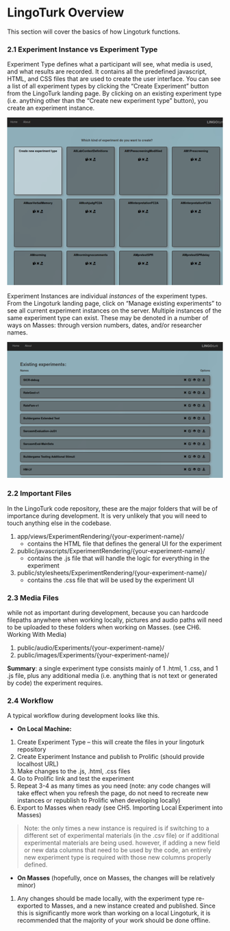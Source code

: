 # LingoTurk Overview
This section will cover the basics of how Lingoturk functions.

### 2.1 Experiment Instance vs Experiment Type

Experiment Type defines what a participant will see, what media is used, 
and what results are recorded. It contains all the predefined javascript, 
HTML, and CSS files that are used to create the user interface. You can 
see a list of all experiment types by clicking the “Create Experiment” 
button from the LingoTurk landing page. By clicking on an existing 
experiment type (i.e. anything other than the “Create new experiment type” 
button), you create an experiment instance.

![02-experiments-types.png](images/02-experiments-types.png)


Experiment Instances are individual _instances_ of the experiment types. 
From the Lingoturk landing page, click on “Manage existing experiments” 
to see all current experiment instances on the server. Multiple instances of 
the same experiment type can exist. These may be denoted in a number of ways 
on Masses: through version numbers, dates, and/or researcher names. 

![02-experiment-instances.png](images/02-experiment-instances.png)

### 2.2 Important Files

In the LingoTurk code repository, these are the major folders that will be 
of importance during development. It is very unlikely that you will need to 
touch anything else in the codebase.

1. app/views/ExperimentRendering/{your-experiment-name}/
    - contains the HTML file that defines the general UI for the experiment
2. public/javascripts/ExperimentRendering/{your-experiment-name}/
    - contains the .js file that will handle the logic for everything in the experiment
3. public/stylesheets/ExperimentRendering/{your-experiment-name}/
    - contains the .css file that will be used by the experiment UI

### 2.3 Media Files
while not as important during development, because you can hardcode 
filepaths anywhere when working locally, pictures and audio paths will 
need to be uploaded to these folders when working on Masses. 
(see CH6. Working With Media)
1. public/audio/Experiments/{your-experiment-name}/ 
2. public/images/Experiments/{your-experiment-name}/ 


**Summary**: a single experiment type consists mainly of 1 .html, 
1 .css, and 1 .js file, plus any additional media (i.e. anything 
that is not text or generated by code) the experiment requires.

### 2.4 Workflow
A typical workflow during development looks like this.

- **On Local Machine:**
1. Create Experiment Type – this will create the files in your lingoturk repository
2. Create Experiment Instance and publish to Prolific (should provide localhost URL)
3. Make changes to the .js, .html, .css files
4. Go to Prolific link and test the experiment
5. Repeat 3-4 as many times as you need (note: any code changes will take effect when you refresh the page, do not need to recreate new instances or republish to Prolific when developing locally)
6. Export to Masses when ready (see CH5. Importing Local Experiment into Masses)

> Note: the only times a new instance is required is if switching to a 
> different set of experimental materials (in the .csv file) or if additional 
> experimental materials are being used. however, if adding a new field or 
> new data columns that need to be used by the code, an entirely new experiment
> type is required with those new columns properly defined.

- **On Masses** 
(hopefully, once on Masses, the changes will be relatively minor)
1. Any changes should be made locally, with the experiment type re-exported to
Masses, and a new instance created and published. Since this is significantly 
more work than working on a local Lingoturk, it is recommended that the majority
of your work should be done offline.
